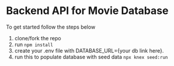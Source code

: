 # Backend API for Movie Database

To get started follow the steps below

1. clone/fork the repo
2. run
`npm install`
3. create your .env file with DATABASE_URL={your db link here}.
4. run this to populate database with seed data
`npx knex seed:run`

